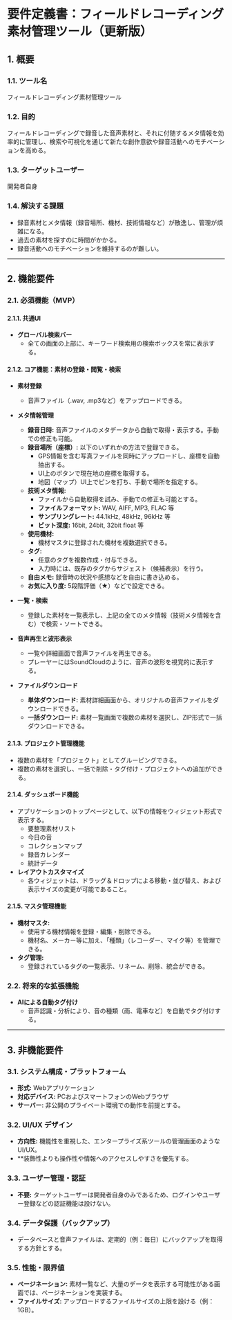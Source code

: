 # 要件定義書：フィールドレコーディング素材管理ツール（更新版）

## 1. 概要

### 1.1. ツール名
フィールドレコーディング素材管理ツール

### 1.2. 目的
フィールドレコーディングで録音した音声素材と、それに付随するメタ情報を効率的に管理し、検索や可視化を通じて新たな創作意欲や録音活動へのモチベーションを高める。

### 1.3. ターゲットユーザー
開発者自身

### 1.4. 解決する課題
- 録音素材とメタ情報（録音場所、機材、技術情報など）が散逸し、管理が煩雑になる。
- 過去の素材を探すのに時間がかかる。
- 録音活動へのモチベーションを維持するのが難しい。

---

## 2. 機能要件

### 2.1. 必須機能（MVP）

#### 2.1.1. 共通UI
- **グローバル検索バー**
  - 全ての画面の上部に、キーワード検索用の検索ボックスを常に表示する。

#### 2.1.2. コア機能：素材の登録・閲覧・検索
- **素材登録**
  - 音声ファイル（.wav, .mp3など）をアップロードできる。

- **メタ情報管理**
  - **録音日時:** 音声ファイルのメタデータから自動で取得・表示する。手動での修正も可能。
  - **録音場所（座標）:** 以下のいずれかの方法で登録できる。
    - GPS情報を含む写真ファイルを同時にアップロードし、座標を自動抽出する。
    - UI上のボタンで現在地の座標を取得する。
    - 地図（マップ）UI上でピンを打ち、手動で場所を指定する。
  - **技術メタ情報:**
    - ファイルから自動取得を試み、手動での修正も可能とする。
    - **ファイルフォーマット:** WAV, AIFF, MP3, FLAC 等
    - **サンプリングレート:** 44.1kHz, 48kHz, 96kHz 等
    - **ビット深度:** 16bit, 24bit, 32bit float 等
  - **使用機材:**
    - 機材マスタに登録された機材を複数選択できる。
  - **タグ:**
    - 任意のタグを複数作成・付与できる。
    - 入力時には、既存のタグからサジェスト（候補表示）を行う。
  - **自由メモ:** 録音時の状況や感想などを自由に書き込める。
  - **お気に入り度:** 5段階評価（★）などで設定できる。

- **一覧・検索**
  - 登録した素材を一覧表示し、上記の全てのメタ情報（技術メタ情報を含む）で検索・ソートできる。

- **音声再生と波形表示**
  - 一覧や詳細画面で音声ファイルを再生できる。
  - プレーヤーにはSoundCloudのように、音声の波形を視覚的に表示する。

- **ファイルダウンロード**
  - **単体ダウンロード:** 素材詳細画面から、オリジナルの音声ファイルをダウンロードできる。
  - **一括ダウンロード:** 素材一覧画面で複数の素材を選択し、ZIP形式で一括ダウンロードできる。

#### 2.1.3. プロジェクト管理機能
- 複数の素材を「プロジェクト」としてグルーピングできる。
- 複数の素材を選択し、一括で削除・タグ付け・プロジェクトへの追加ができる。

#### 2.1.4. ダッシュボード機能
- アプリケーションのトップページとして、以下の情報をウィジェット形式で表示する。
  - 要整理素材リスト
  - 今日の音
  - コレクションマップ
  - 録音カレンダー
  - 統計データ
- **レイアウトカスタマイズ**
  - 各ウィジェットは、ドラッグ＆ドロップによる移動・並び替え、および表示サイズの変更が可能であること。

#### 2.1.5. マスタ管理機能
- **機材マスタ:**
  - 使用する機材情報を登録・編集・削除できる。
  - 機材名、メーカー等に加え、「種類」（レコーダー、マイク等）を管理できる。
- **タグ管理:**
  - 登録されているタグの一覧表示、リネーム、削除、統合ができる。

### 2.2. 将来的な拡張機能
- **AIによる自動タグ付け**
  - 音声認識・分析により、音の種類（雨、電車など）を自動でタグ付けする。

---

## 3. 非機能要件

### 3.1. システム構成・プラットフォーム
- **形式:** Webアプリケーション
- **対応デバイス:** PCおよびスマートフォンのWebブラウザ
- **サーバー:** 非公開のプライベート環境での動作を前提とする。

### 3.2. UI/UX デザイン
- **方向性:** 機能性を重視した、エンタープライズ系ツールの管理画面のようなUI/UX。
- **装飾性よりも操作性や情報へのアクセスしやすさを優先する。

### 3.3. ユーザー管理・認証
- **不要:** ターゲットユーザーは開発者自身のみであるため、ログインやユーザー登録などの認証機能は設けない。

### 3.4. データ保護（バックアップ）
- データベースと音声ファイルは、定期的（例：毎日）にバックアップを取得する方針とする。

### 3.5. 性能・限界値
- **ページネーション:** 素材一覧など、大量のデータを表示する可能性がある画面では、ページネーションを実装する。
- **ファイルサイズ:** アップロードするファイルサイズの上限を設ける（例：1GB）。
